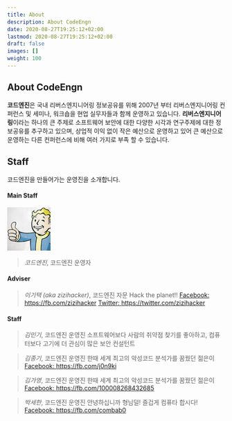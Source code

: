 ```yaml
---
title: About
description: About CodeEngn
date: 2020-08-27T19:25:12+02:00
lastmod: 2020-08-27T19:25:12+02:00
draft: false
images: []
weight: 100
---
```


## About CodeEngn

**코드엔진**은 국내 리버스엔지니어링 정보공유를 위해 2007년 부터 리버스엔지니어링 컨퍼런스 및 세미나, 워크숍을 현업 실무자들과 함께 운영하고 있습니다. **리버스엔지니어링**이라는 하나의 큰 주제로 소프트웨어 보안에 대한 다양한 시각과 연구주제에 대한 정보공유를 추구하고 있으며, 상업적 이익 없이 작은 예산으로 운영하고 있어 큰 예산으로 운영하는 다른 컨퍼런스에 비해 여러 가지로 부족 할 수 있습니다.

## Staff

코드엔진을 만들어가는 운영진을 소개합니다.

#### Main Staff
![Main Staff](staff_ce.png)
> *코드엔진*, 코드엔진 운영자

#### Adviser
> *이기택 (aka zizihacker)*, 코드엔진 자문
> Hack the planet!!
> <a href='https://fb.com/zizihacker' target='_blank'>Facebook: https://fb.com/zizihacker</a>
> <a href='https://twitter.com/zizihacker' target='_blank'>Twitter: https://twitter.com/zizihacker</a>

#### Staff
> *김민기*, 코드엔진 운영진
> 소프트웨어보다 사람의 취약점 찾기를 좋아하고, 컴퓨터보다 고기에 더 관심이 많은 보안 컨설턴트

> *김종기*, 코드엔진 운영진
> 한때 세계 최고의 악성코드 분석가를 꿈꿨던 젊은이
> <a href='https://fb.com/j0n9ki' target='_blank'>Facebook: https://fb.com/j0n9ki</a>

> *김가영*, 코드엔진 운영진
> 한때 세계 최고의 악성코드 분석가를 꿈꿨던 젊은이
> <a href='https://fb.com/100008268432685' target='_blank'>Facebook: https://fb.com/100008268432685</a>

> *박세한*, 코드엔진 운영진
> 안녕하십니까 형님덜! 즐겁게 컴퓨타 합시다!
> <a href='https://fb.com/combab0' target='_blank'>Facebook: https://fb.com/combab0</a>
